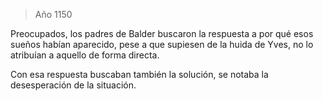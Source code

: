 > Año 1150

Preocupados, los padres de Balder buscaron la respuesta a por qué esos sueños habían aparecido, pese a que supiesen de la huida de Yves, no lo atribuían a aquello de forma directa.

Con esa respuesta buscaban también la solución, se notaba la desesperación de la situación.